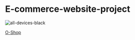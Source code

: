 # E-commerce-website-project
![all-devices-black](https://user-images.githubusercontent.com/122295277/223081202-0f0e50c9-0825-4099-9921-ac0925380f06.png)

[O-Shop](https://mazenelsayegh.github.io/E-commerce-website-project/)
